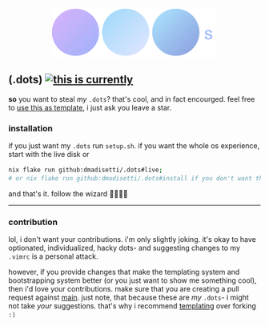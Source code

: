<p align=center><img src=https://raw.githubusercontent.com/dmadisetti/.dots/main/backgrounds/dots.png alt=".dots logo" height=100px/></p>

## (.dots) [![this is currently](https://github.com/dmadisetti/.dots/actions/workflows/flake.yaml/badge.svg)](https://github.com/dmadisetti/.dots/actions/workflows/flake.yaml)

**so** you want to steal _my_ `.dots`? that's cool, and in fact encourged. feel free to [use this as template](https://github.com/dmadisetti/.dots/generate), i just ask you leave a star.
  
### installation

if you just want my `.dots` run `setup.sh`. if you want the whole os experience, start with the live disk or 

```bash
nix flake run github:dmadisetti/.dots#live;
# or nix flake run github:dmadisetti/.dots#install if you don't want the live disk, but you're missing out.
```

and that's it. follow the wizard 🧙🏾‍♂️✨

---

### contribution

lol, i don't want your contributions. i'm only slightly joking. it's okay to have optionated, individualized, hacky dots- and suggesting changes to my `.vimrc` is a personal attack.

however, if you provide changes that make the templating system and bootstrapping system better (or you just want to show me something cool), then i'd love your contributions. make sure that you are creating a pull request against [main](https://github.com/dmadisetti/.dots/tree/main). just note, that because these are _my_ `.dots`- i might not take _your_ suggestions. that's why i recommend [templating](https://github.com/dmadisetti/.dots/generate) over forking `:)`
